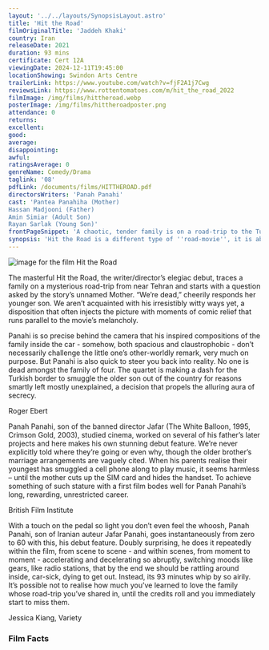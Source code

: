 ```yaml
---
layout: '../../layouts/SynopsisLayout.astro'
title: 'Hit the Road'
filmOriginalTitle: 'Jaddeh Khaki'
country: Iran
releaseDate: 2021
duration: 93 mins
certificate: Cert 12A
viewingDate: 2024-12-11T19:45:00
locationShowing: Swindon Arts Centre
trailerLink: https://www.youtube.com/watch?v=fjF2A1j7Cwg
reviewsLink: https://www.rottentomatoes.com/m/hit_the_road_2022
filmImage: /img/films/hittheroad.webp
posterImage: /img/films/hittheroadposter.png
attendance: 0
returns:
excellent:
good:
average:
disappointing:
awful:
ratingsAverage: 0
genreName: Comedy/Drama
taglink: '08'
pdfLink: /documents/films/HITTHEROAD.pdf
directorsWriters: 'Panah Panahi'
cast: 'Pantea Panahiha (Mother)
Hassan Madjooni (Father)
Amin Simiar (Adult Son)
Rayan Sarlak (Young Son)'
frontPageSnippet: 'A chaotic, tender family is on a road-trip to the Turkish border and getting on each other’s nerves.  Mum fusses over her two children and the sick dog, while Dad has a broken leg.  Only the mysterious older brother is quiet.'
synopsis: 'Hit the Road is a different type of ''road-movie'', it is about an Iranian family leaving Iran by driving to the Turkish border.  The reason for the trip - to smuggle the adult son from the country - is not defined, but the political and social imperatives behind the journey are evident.  None of the characters are named, which of itself may be significant.  There is both considerable humour and sadness beautifully portrayed by the four central actors: mother, father and two sons, one grown-up and the other, young and loveably cheeky.'
---
```


![image for the film Hit the Road](/img/films/hittheroad.webp)

The masterful Hit the Road, the writer/director’s elegiac debut, traces a family on a mysterious road-trip from near Tehran and starts with a question asked by the story’s unnamed Mother. “We’re dead,” cheerily responds her younger son. We aren’t acquainted with his irresistibly witty ways yet, a disposition that often injects the picture with moments of comic relief that runs parallel to the movie’s melancholy.

Panahi is so precise behind the camera that his inspired compositions of the family inside the car - somehow, both spacious and claustrophobic - don’t necessarily challenge the little one’s other-worldly remark, very much on purpose. But Panahi is also quick to steer you back into reality. No one is dead amongst the family of four. The quartet is making a dash for the Turkish border to smuggle the older son out of the country for reasons smartly left mostly unexplained, a decision that propels the alluring aura of secrecy.

<div class="review__author review__author--review1"> 
Roger Ebert
</div>

Panah Panahi, son of the banned director Jafar (The White Balloon, 1995, Crimson Gold, 2003), studied cinema, worked on several of his father’s later projects and here makes his own stunning debut feature. We’re never explicitly told where they’re going or even why, though the older brother’s marriage arrangements are vaguely cited. When his parents realise their youngest has smuggled a cell phone along to play music, it seems harmless – until the mother cuts up the SIM card and hides the handset. To achieve something of such stature with a first film bodes well for Panah Panahi’s long, rewarding, unrestricted career.

<div class="review__author"> 
British Film Institute
</div>

With a touch on the pedal so light you don’t even feel the whoosh, Panah Panahi, son of Iranian auteur Jafar Panahi, goes instantaneously from zero to 60 with this, his debut feature. Doubly surprising, he does it repeatedly within the film, from scene to scene - and within scenes, from moment to moment - accelerating and decelerating so abruptly, switching moods like gears, like radio stations, that by the end we should be rattling around inside, car-sick, dying to get out. Instead, its 93 minutes whip by so airily. It’s possible not to realise how much you’ve learned to love the family whose road-trip you’ve shared in, until the credits roll and you immediately start to miss them.

<div class="review__author"> 
Jessica Kiang, Variety
</div>

### Film Facts
